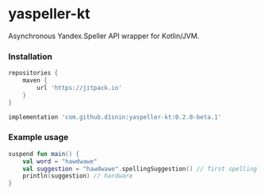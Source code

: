 # yaspeller-kt
Asynchronous Yandex.Speller API wrapper for Kotlin/JVM.

### Installation
```groovy
repositories {
    maven { 
        url 'https://jitpack.io' 
    }
}

implementation 'com.github.d1snin:yaspeller-kt:0.2.0-beta.1'
```

### Example usage
```kotlin
suspend fun main() {
    val word = "hawdwawe"
    val suggestion = "hawdwawe".spellingSuggestion() // first spelling suggestions for the first word
    println(suggestion) // hardware
}
```
